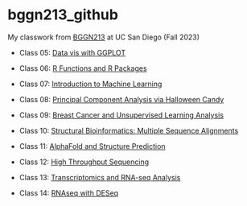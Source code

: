# bggn213_github
My classwork from [BGGN213](https://bioboot.github.io/bggn213_F23/) at UC San Diego (Fall 2023)

- Class 05: [Data vis with GGPLOT](https://github.com/sbogus/bggn213_github/blob/main/20231018_BGGN213_Class05/20231018_BGGN213_Class05.md)

- Class 06: [R Functions and R Packages](https://github.com/sbogus/bggn213_github/blob/main/20231020_BGGN213_Class06/20231020_Class06_BGGN213.md)

- Class 07: [Introduction to Machine Learning](https://github.com/sbogus/bggn213_github/blob/main/20231025_Class07_BGGN213/20231025_Class07_BGGN213_SB.md)

- Class 08: [Principal Component Analysis via Halloween Candy](https://github.com/sbogus/bggn213_github/blob/main/20231027_Class08_BGGN213/20231027_Class08_BGGN213_Candy.md)

- Class 09: [Breast Cancer and Unsupervised Learning Analysis](https://github.com/sbogus/bggn213_github/blob/main/20231101_Class09_BGGN213/20231101_Class09_BreastCancer_BGGN213.md)
- Class 10: [Structural Bioinformatics: Multiple Sequence Alignments](https://github.com/sbogus/bggn213_github/blob/main/20231103_Class_10_BGGN213/20231103_Class10%20AlphaFold_BGGN213.md)
- Class 11: [AlphaFold and Structure Prediction](https://github.com/sbogus/bggn213_github/blob/main/20231108_Class11_BGGN213/20231108_Class11_BGGN213_AlphaFold.md)
- Class 12: [High Throughput Sequencing](https://github.com/sbogus/bggn213_github/blob/main/20231110_Class12_BGGN213/20231110_Class12_PopulationScaleAnalysis_BGGN213_SB.md)
- Class 13: [Transcriptomics and RNA-seq Analysis](https://github.com/sbogus/bggn213_github/blob/main/20231115_Class13_BGGN213/20231115_Class13_BGGN213_SB.md)
- Class 14: [RNAseq with DESeq](https://github.com/sbogus/bggn213_github/blob/main/20231117_Class14_BGGN213/20231119_Class14_BGGN213.md)
